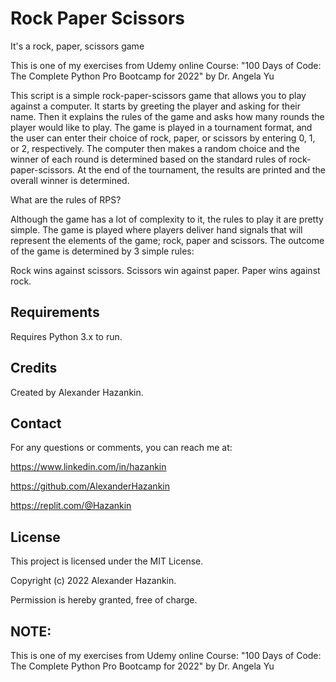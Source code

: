 # Rock Paper Scissors

It's a rock, paper, scissors game

This is one of my exercises from Udemy online Course: "100 Days of Code: The Complete Python Pro Bootcamp for 2022" by Dr. Angela Yu

This script is a simple rock-paper-scissors game that allows you to play against a computer.
It starts by greeting the player and asking for their name.
Then it explains the rules of the game and asks how many rounds the player would like to play.
The game is played in a tournament format, and the user can enter their choice of rock, paper, or scissors by entering 0, 1, or 2, respectively.
The computer then makes a random choice and the winner of each round is determined based on the standard rules of rock-paper-scissors.
At the end of the tournament, the results are printed and the overall winner is determined.

What are the rules of RPS?

Although the game has a lot of complexity to it, the rules to play it are pretty simple.
The game is played where players deliver hand signals that will represent the elements of the game; rock, paper and scissors. The outcome of the game is determined by 3 simple rules:

Rock wins against scissors.
Scissors win against paper.
Paper wins against rock.

## Requirements
Requires Python 3.x to run.

## Credits
Created by Alexander Hazankin.

## Contact
For any questions or comments, you can reach me at:

https://www.linkedin.com/in/hazankin

https://github.com/AlexanderHazankin

https://replit.com/@Hazankin

## License
This project is licensed under the MIT License.

Copyright (c) 2022 Alexander Hazankin.

Permission is hereby granted, free of charge.

## NOTE:
This is one of my exercises from Udemy online Course: "100 Days of Code: The Complete Python Pro Bootcamp for 2022" by Dr. Angela Yu
